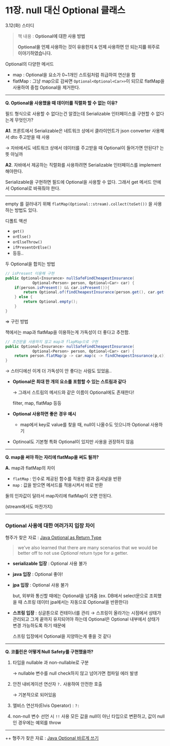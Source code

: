 # 11장. null 대신 Optional 클래스
3.12(화) 스터디
> 책 내용 : **Optional에 대한 사용 방법**
> 
> **Optional을 언제 사용하는 것이 유용한지 & 언제 사용하면 안 되는지를 위주로 이야기하였습니다.**

Optional의 다양한 메서드

- map : Optional을 요소가 0~1개인 스트림처럼 취급하여 연산을 함
- flatMap : 그냥 map으로 감싸면 `Optional<Optional<Car>>`이 되므로 flatMap을 사용하여 중첩 Optional을 제거한다.

---

**Q. Optional을 사용했을 때 데이터를 직렬화 할 수 없는 이유?**

필드 형식으로 사용할 수 없다는건 알겠는데 Serializable 인터페이스를 구현할 수 없다는게 무엇인가?

**A1**. 프론트에서 Serializable은 네트워크 상에서 클라이언트가 json converter 사용해서 dto 주고받을 때 사용

→ 자바에서도 네트워크 상에서 데이터를 주고받을 때 Optional이 들어가면 안된다? 는 뜻 아닐까

**A2**. 자바에서 제공하는 직렬화를 사용하려면 Serializable 인터페이스를 implement 해야한다.

Serializable을 구현하면 필드에 Optional을 사용할 수 없다. 그래서 get 메서드 안에서 Optional로 바꿔줘야 한다.

---

empty 를 걸러내기 위해 `flatMap(Optional::stream).collect(toSet())` 을 사용하는 방법도 있다.

디폴트 액션

- `get()`
- `orElse()`
- `orElseThrow()`
- `ifPresentOrElse()`
- 등등..

두 Optional을 합치는 방법

```java
// isPresent 이용해 구현
public Optional<Insurance> nullSafeFindCheapestInsurance(
            Optional<Person> person, Optional<Car> car) {
    if(person.isPresent() && car.isPresent()){
        return Optional.of(findCheapestInsurance(person.get(), car.get()));
    } else {
        return Optional.empty();
    }
}
```
⇒ 구린 방법

책에서는 map과 flatMap을 이용하는게 가독성이 더 좋다고 추천함.
```java
// 조건문을 사용하지 않고 map과 flapMap으로 구현
public Optional<Insurance> nullSafeFindCheapestInsurance(
            Optional<Person> person, Optional<Car> car) {
    return person.flatMap(p -> car.map(c -> findCheapestInsurance(p,c)));
}
```

→ 스터디에선 이게 더 가독성이 안 좋다는 사람도 있었음..

- **Optional은 최대 한 개의 요소를 포함할 수 있는 스트림과 같다**

  → 그래서 스트림의 메서드와 같은 이름이 Optional에도 존재한다!

  filter, map, flatMap 등등

- **Optional 사용하면 좋은 경우 예시**
    - map에서 key로 value를 찾을 때, null이 나올수도 잇으니까 Optional 사용하기
- Optinoal도 기본형 특화 Optional이 있지만 사용을 권장하지 않음

---

**Q. map을 써야 하는 자리에 flatMap을 써도 될까?**

**A.** map과 flatMap의 차이

- `flatMap` : 인수로 제공된 함수를 적용한 결과 옵셔널을 반환
- `map` : 값을 받으면 메서드를 적용시켜서 바로 반환

둘의 인자값이 달라서 map자리에 flatMap이 오면 안된다.

(stream에서도 마찬가지)

---

### Optional 사용에 대한 여러가지 입장 차이

형주가 찾은 자료 : [Java Optional as Return Type](https://www.baeldung.com/java-optional-return)

> we’ve also learned that there are many scenarios that we would be better off to not use *Optional* return type for a getter.
>

- **serializable 입장** : Optional 사용 불가
- **java 입장** : Optional 좋아!
- **jpa 입장** : Optional 사용 불가

  but, 외부와 통신할 때에는 Optional을 넘겨줌 (ex. DB에서 select문으로 조회했을 때 스프링 데이터 jpa에서는 자동으로 Optional을 반환한다)

- **스프링 입장** : 싱글톤으로 컨테이너를 관리 → 스프링이 올라가는 시점에서 상태가 관리되고 그게 끝까지 유지되어야 하는데 Optional은 Optional 내부에서 상태가 변경 가능하도록 하기 때문에

  스프링 입장에서 Optional을 지양하는게 좋을 것 같다


---

**Q. 코틀린은 어떻게 Null Safety를 구현했을까?**

1. 타입을 nullable 과 non-nullable로 구분

   → nullable 변수를 null check하지 않고 넘어가면 컴파일 에러 발생

2. 안전 내비게이션 연산자 `?.` 사용하여 안전한 호출

   → 기본적으로 되어있음

3. 엘비스 연산자(Elvis Operator) : `?:`
4. non-null 변수 선언 시 `!!` 사용
   모든 값을 null이 아닌 타입으로 변환하고, 값이 null인 경우에는 예외를 throw

---

++ 형주가 찾은 자료 : [Java Optional 바르게 쓰기](https://homoefficio.github.io/2019/10/03/Java-Optional-%EB%B0%94%EB%A5%B4%EA%B2%8C-%EC%93%B0%EA%B8%B0/)